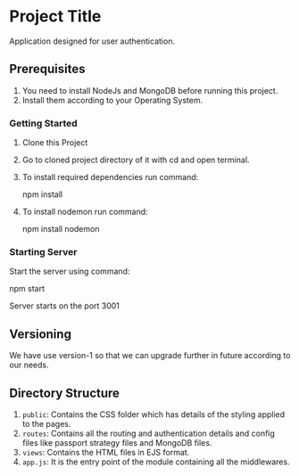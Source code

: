 # Project Title

Application designed for user authentication.

## Prerequisites

1. You need to install NodeJs and MongoDB before running this project.
2. Install them according to your Operating System.

### Getting Started

1. Clone this Project
2. Go to cloned project directory of it with cd and open terminal. 
3. To install required dependencies run command:
   
   npm install
   
4. To install nodemon run command:
   
   npm install nodemon 
   

### Starting Server

   Start the server using command:
   
   npm start
   
   Server starts on the port 3001



## Versioning

We have use version-1 so that we can upgrade further in future according to our needs.

## Directory Structure

1. `public`: Contains the CSS folder which has details of the styling applied to the pages.
2. `routes`: Contains all the routing and authentication details and config files like passport strategy files and MongoDB files.
3. `views`: Contains the HTML files in EJS format.
4. `app.js`: It is the entry point of the module containing all the middlewares.